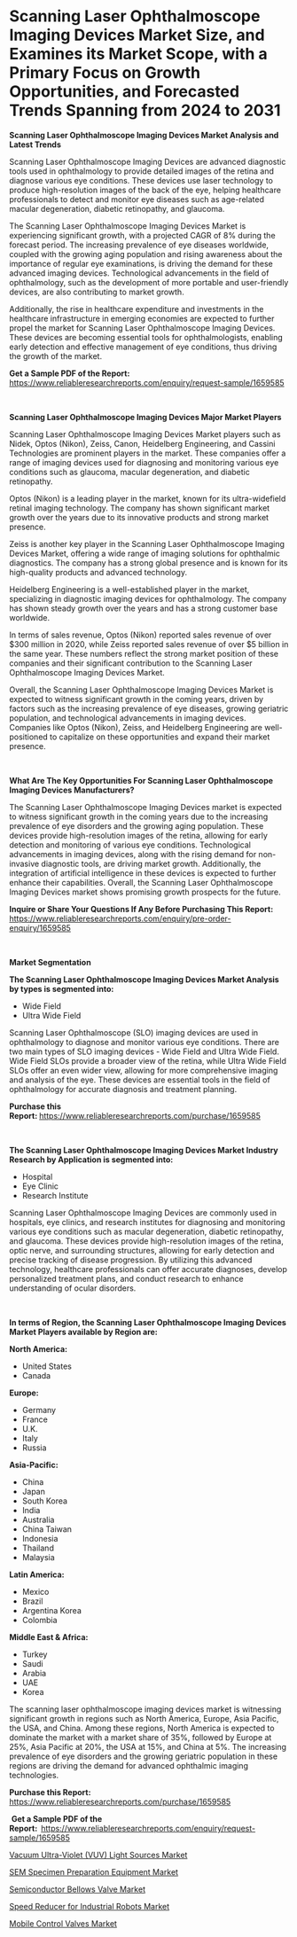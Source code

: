 <p><h1>Scanning Laser Ophthalmoscope Imaging Devices Market Size, and Examines its Market Scope, with a Primary Focus on Growth Opportunities, and Forecasted Trends Spanning from 2024 to 2031</h1></p><p><strong>Scanning Laser Ophthalmoscope Imaging Devices Market Analysis and Latest Trends</strong></p>
<p><p>Scanning Laser Ophthalmoscope Imaging Devices are advanced diagnostic tools used in ophthalmology to provide detailed images of the retina and diagnose various eye conditions. These devices use laser technology to produce high-resolution images of the back of the eye, helping healthcare professionals to detect and monitor eye diseases such as age-related macular degeneration, diabetic retinopathy, and glaucoma.</p><p>The Scanning Laser Ophthalmoscope Imaging Devices Market is experiencing significant growth, with a projected CAGR of 8% during the forecast period. The increasing prevalence of eye diseases worldwide, coupled with the growing aging population and rising awareness about the importance of regular eye examinations, is driving the demand for these advanced imaging devices. Technological advancements in the field of ophthalmology, such as the development of more portable and user-friendly devices, are also contributing to market growth.</p><p>Additionally, the rise in healthcare expenditure and investments in the healthcare infrastructure in emerging economies are expected to further propel the market for Scanning Laser Ophthalmoscope Imaging Devices. These devices are becoming essential tools for ophthalmologists, enabling early detection and effective management of eye conditions, thus driving the growth of the market.</p></p>
<p><strong>Get a Sample PDF of the Report:&nbsp;</strong> <a href="https://www.reliableresearchreports.com/enquiry/request-sample/1659585">https://www.reliableresearchreports.com/enquiry/request-sample/1659585</a></p>
<p>&nbsp;</p>
<p><strong>Scanning Laser Ophthalmoscope Imaging Devices Major Market Players</strong></p>
<p><p>Scanning Laser Ophthalmoscope Imaging Devices Market players such as Nidek, Optos (Nikon), Zeiss, Canon, Heidelberg Engineering, and Cassini Technologies are prominent players in the market. These companies offer a range of imaging devices used for diagnosing and monitoring various eye conditions such as glaucoma, macular degeneration, and diabetic retinopathy.</p><p>Optos (Nikon) is a leading player in the market, known for its ultra-widefield retinal imaging technology. The company has shown significant market growth over the years due to its innovative products and strong market presence.</p><p>Zeiss is another key player in the Scanning Laser Ophthalmoscope Imaging Devices Market, offering a wide range of imaging solutions for ophthalmic diagnostics. The company has a strong global presence and is known for its high-quality products and advanced technology.</p><p>Heidelberg Engineering is a well-established player in the market, specializing in diagnostic imaging devices for ophthalmology. The company has shown steady growth over the years and has a strong customer base worldwide.</p><p>In terms of sales revenue, Optos (Nikon) reported sales revenue of over $300 million in 2020, while Zeiss reported sales revenue of over $5 billion in the same year. These numbers reflect the strong market position of these companies and their significant contribution to the Scanning Laser Ophthalmoscope Imaging Devices Market.</p><p>Overall, the Scanning Laser Ophthalmoscope Imaging Devices Market is expected to witness significant growth in the coming years, driven by factors such as the increasing prevalence of eye diseases, growing geriatric population, and technological advancements in imaging devices. Companies like Optos (Nikon), Zeiss, and Heidelberg Engineering are well-positioned to capitalize on these opportunities and expand their market presence.</p></p>
<p>&nbsp;</p>
<p><strong>What Are The Key Opportunities For Scanning Laser Ophthalmoscope Imaging Devices Manufacturers?</strong></p>
<p><p>The Scanning Laser Ophthalmoscope Imaging Devices market is expected to witness significant growth in the coming years due to the increasing prevalence of eye disorders and the growing aging population. These devices provide high-resolution images of the retina, allowing for early detection and monitoring of various eye conditions. Technological advancements in imaging devices, along with the rising demand for non-invasive diagnostic tools, are driving market growth. Additionally, the integration of artificial intelligence in these devices is expected to further enhance their capabilities. Overall, the Scanning Laser Ophthalmoscope Imaging Devices market shows promising growth prospects for the future.</p></p>
<p><strong>Inquire or Share Your Questions If Any Before Purchasing This Report:</strong> <a href="https://www.reliableresearchreports.com/enquiry/pre-order-enquiry/1659585">https://www.reliableresearchreports.com/enquiry/pre-order-enquiry/1659585</a></p>
<p>&nbsp;</p>
<p><strong>Market Segmentation</strong></p>
<p><strong>The Scanning Laser Ophthalmoscope Imaging Devices Market Analysis by types is segmented into:</strong></p>
<p><ul><li>Wide Field</li><li>Ultra Wide Field</li></ul></p>
<p><p>Scanning Laser Ophthalmoscope (SLO) imaging devices are used in ophthalmology to diagnose and monitor various eye conditions. There are two main types of SLO imaging devices - Wide Field and Ultra Wide Field. Wide Field SLOs provide a broader view of the retina, while Ultra Wide Field SLOs offer an even wider view, allowing for more comprehensive imaging and analysis of the eye. These devices are essential tools in the field of ophthalmology for accurate diagnosis and treatment planning.</p></p>
<p><strong>Purchase this Report:&nbsp;</strong><a href="https://www.reliableresearchreports.com/purchase/1659585">https://www.reliableresearchreports.com/purchase/1659585</a></p>
<p>&nbsp;</p>
<p><strong>The Scanning Laser Ophthalmoscope Imaging Devices Market Industry Research by Application is segmented into:</strong></p>
<p><ul><li>Hospital</li><li>Eye Clinic</li><li>Research Institute</li></ul></p>
<p><p>Scanning Laser Ophthalmoscope Imaging Devices are commonly used in hospitals, eye clinics, and research institutes for diagnosing and monitoring various eye conditions such as macular degeneration, diabetic retinopathy, and glaucoma. These devices provide high-resolution images of the retina, optic nerve, and surrounding structures, allowing for early detection and precise tracking of disease progression. By utilizing this advanced technology, healthcare professionals can offer accurate diagnoses, develop personalized treatment plans, and conduct research to enhance understanding of ocular disorders.</p></p>
<p>&nbsp;</p>
<p><strong>In terms of Region, the Scanning Laser Ophthalmoscope Imaging Devices Market Players available by Region are:</strong></p>
<p>
    <p> <strong> North America: </strong>
        <ul>
            <li>United States</li>
            <li>Canada</li>
        </ul>
        </p> 
    <p> <strong> Europe: </strong>
        <ul>
            <li>Germany</li>
            <li>France</li>
            <li>U.K.</li>
            <li>Italy</li>
            <li>Russia</li>
        </ul>
        </p> 
    <p> <strong> Asia-Pacific: </strong>
        <ul>
            <li>China</li>
            <li>Japan</li>
            <li>South Korea</li>
            <li>India</li>
            <li>Australia</li>
            <li>China Taiwan</li>
            <li>Indonesia</li>
            <li>Thailand</li>
            <li>Malaysia</li>
        </ul>
        </p> 
    <p> <strong> Latin America: </strong>
        <ul>
            <li>Mexico</li>
            <li>Brazil</li>
            <li>Argentina Korea</li>
            <li>Colombia</li>
        </ul>
        </p> 
    <p> <strong> Middle East & Africa: </strong>
        <ul>
            <li>Turkey</li>
            <li>Saudi</li>
            <li>Arabia</li>
            <li>UAE</li>
            <li>Korea</li>
        </ul>
    </p>
    </p>
<p><p>The scanning laser ophthalmoscope imaging devices market is witnessing significant growth in regions such as North America, Europe, Asia Pacific, the USA, and China. Among these regions, North America is expected to dominate the market with a market share of 35%, followed by Europe at 25%, Asia Pacific at 20%, the USA at 15%, and China at 5%. The increasing prevalence of eye disorders and the growing geriatric population in these regions are driving the demand for advanced ophthalmic imaging technologies.</p></p>
<p><strong>Purchase this Report: </strong><a href="https://www.reliableresearchreports.com/purchase/1659585">https://www.reliableresearchreports.com/purchase/1659585</a></p>
<p>&nbsp;<strong>Get a Sample PDF of the Report:&nbsp;&nbsp;</strong><a href="https://www.reliableresearchreports.com/enquiry/request-sample/1659585">https://www.reliableresearchreports.com/enquiry/request-sample/1659585</a></p>
<p><strong></strong></p>
<p><p><a href="https://github.com/WillieWoodard/Market-Research-Report-List-3/blob/main/vacuum-ultra-violet-vuv-light-sources-market.md">Vacuum Ultra-Violet (VUV) Light Sources Market</a></p><p><a href="https://github.com/Sarissaschmalingtr6fz2739/Market-Research-Report-List-1/blob/main/sem-specimen-preparation-equipment-market.md">SEM Specimen Preparation Equipment Market</a></p><p><a href="https://github.com/marloy8/Market-Research-Report-List-3/blob/main/semiconductor-bellows-valve-market.md">Semiconductor Bellows Valve Market</a></p><p><a href="https://issuu.com/reportprime-2/docs/speed-reducer-for-industrial-robots-market-size-20">Speed Reducer for Industrial Robots Market</a></p><p><a href="https://issuu.com/reportprime-2/docs/mobile-control-valves-market-size-2030.pptx">Mobile Control Valves Market</a></p></p>